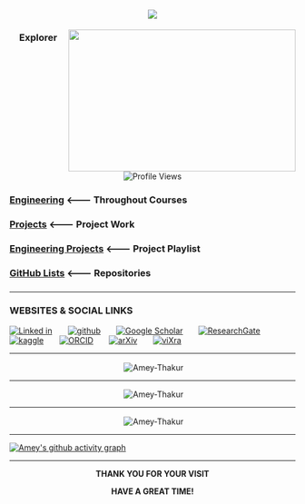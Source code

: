 <h1 align="center">
    <img src="https://readme-typing-svg.herokuapp.com/?font=Roboto&size=35&center=true&vCenter=true&width=500&height=100&duration=4000&lines=Hi+There!+👋🏻;+I'm+Amey+Thakur!;" />
</h1>

<img align="right" height="250" width="400" src="https://media3.giphy.com/media/p4NLw3I4U0idi/giphy.gif?cid=ecf05e47u651twctsezhzbsw8myzchukcjxu7oeakq3ujf17&rid=giphy.gif" />

<div align="center">

### Explorer

![Profile Views](https://komarev.com/ghpvc/?username=Amey-Thakur&color=blue&style=flat-square&label=PROFILE+VIEWS)

</div>


### [Engineering](https://github.com/Amey-Thakur/COMPUTER-ENGINEERING)          <--- Throughout Courses
 
### [Projects](https://github.com/stars/Amey-Thakur/lists/projects)          <--- Project Work
 
### [Engineering Projects](https://www.youtube.com/playlist?list=PLGOc13Pt03SZ9INe4gyxoZnA4zAXssiLn)          <--- Project Playlist

### [GitHub Lists](https://github.com/Amey-Thakur?tab=stars)          <--- Repositories

### 

---


### WEBSITES & SOCIAL LINKS

<div align="left">
 
[![Linked in](https://user-images.githubusercontent.com/54937357/126513520-a9a3a301-101c-4e39-ab00-a2ec114da8e7.png)](https://www.linkedin.com/in/amey-thakur/) &nbsp; &nbsp; &nbsp;
[![github](https://user-images.githubusercontent.com/54937357/126553108-d50d51f3-5d73-46a9-bd47-9ce55eae1d4c.png)](https://github.com/Amey-Thakur) &nbsp; &nbsp; &nbsp;
[![Google Scholar](https://user-images.githubusercontent.com/54937357/128647066-f7ad94a4-9238-475a-8b05-31d623e7bccc.png)](https://scholar.google.com/citations?user=0inooPgAAAAJ) &nbsp; &nbsp; &nbsp;
[![ResearchGate](https://user-images.githubusercontent.com/54937357/126514422-ba0e7de1-cbc2-4186-94d9-39e8a22c1c78.png)](https://www.researchgate.net/profile/Amey-Thakur) &nbsp; &nbsp; &nbsp;
[![kaggle](https://user-images.githubusercontent.com/54937357/126513065-fc04f954-a3b4-4e9d-878b-92b6c0d61753.jpg)](https://www.kaggle.com/ameythakur20) &nbsp; &nbsp; &nbsp;
[![ORCID](https://user-images.githubusercontent.com/54937357/126552299-08592769-5f9b-4bd5-98a1-64dd74945a28.png)](https://orcid.org/0000-0001-5644-1575) &nbsp; &nbsp; &nbsp;
[![arXiv](https://user-images.githubusercontent.com/54937357/128647010-e941096e-1aa8-42b0-9b43-6d350918ad62.jpg)](https://arxiv.org/a/thakur_a_3.html) &nbsp; &nbsp; &nbsp;
[![viXra](https://user-images.githubusercontent.com/54937357/130921525-903f04db-8b12-40d1-b995-b9cbeed97137.jpg)](https://vixra.org/author/amey_thakur)

</div>


---


<p align="center">&nbsp;<img align="center" src="https://github-readme-stats.vercel.app/api/top-langs/?username=Amey-Thakur&langs_count=8&count_private=true&layout=compact&theme=react&hide_border=true&bg_color=0D1117" alt="Amey-Thakur" /></p>


---


<p align="center">&nbsp;<img align="center" src="https://github-readme-stats.vercel.app/api?username=Amey-Thakur&show_icons=true&count_private=true&theme=react&hide_border=true&bg_color=0D1117" alt="Amey-Thakur" /></p>


---


<p align="center">&nbsp;<img align="center" src="https://github-readme-streak-stats.herokuapp.com/?user=Amey-Thakur&theme=black-ice&hide_border=true&stroke=0000&background=060A0CD0" alt="Amey-Thakur" /></p>


---


[![Amey's github activity graph](https://github-readme-activity-graph.vercel.app/graph?username=Amey-Thakur&theme=react-dark)](https://github.com/Amey-Thakur/github-readme-activity-graph)


---


**<p align="center"> <b> THANK YOU FOR YOUR VISIT <b> </p>**

**<p align="center"> <b> HAVE A GREAT TIME! <b> </p>**
